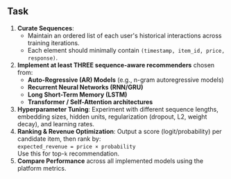 ## Task

1. **Curate Sequences**:
   - Maintain an ordered list of each user's historical interactions across training iterations.
   - Each element should minimally contain `(timestamp, item_id, price, response)`.
2. **Implement at least THREE sequence-aware recommenders** chosen from:
   - **Auto-Regressive (AR) Models** (e.g., n-gram autoregressive models)
   - **Recurrent Neural Networks (RNN/GRU)**
   - **Long Short-Term Memory (LSTM)**
   - **Transformer / Self-Attention architectures**
3. **Hyperparameter Tuning**: Experiment with different sequence lengths, embedding sizes, hidden units, regularization (dropout, L2, weight decay), and learning rates.
4. **Ranking & Revenue Optimization**: Output a score (logit/probability) per candidate item, then rank by:  
   `expected_revenue = price × probability`  
   Use this for top-`k` recommendation.
5. **Compare Performance** across all implemented models using the platform metrics.


